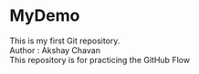 # MyDemo
This is my first Git repository.
<br>
Author : Akshay Chavan
<br>
This repository is for practicing the GitHub Flow
